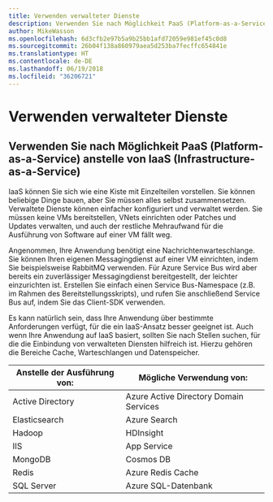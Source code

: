 ```yaml
---
title: Verwenden verwalteter Dienste
description: Verwenden Sie nach Möglichkeit PaaS (Platform-as-a-Service) anstelle von IaaS (Infrastructure-as-a-Service).
author: MikeWasson
ms.openlocfilehash: 6d3cfb2e97b5a9b25bb1afd72059e981ef45c0d8
ms.sourcegitcommit: 26b04f138a860979aea5d253ba7fecffc654841e
ms.translationtype: HT
ms.contentlocale: de-DE
ms.lasthandoff: 06/19/2018
ms.locfileid: "36206721"
---
```

# <a name="use-managed-services"></a>Verwenden verwalteter Dienste

## <a name="when-possible-use-platform-as-a-service-paas-rather-than-infrastructure-as-a-service-iaas"></a>Verwenden Sie nach Möglichkeit PaaS (Platform-as-a-Service) anstelle von IaaS (Infrastructure-as-a-Service)

IaaS können Sie sich wie eine Kiste mit Einzelteilen vorstellen. Sie können beliebige Dinge bauen, aber Sie müssen alles selbst zusammensetzen. Verwaltete Dienste können einfacher konfiguriert und verwaltet werden. Sie müssen keine VMs bereitstellen, VNets einrichten oder Patches und Updates verwalten, und auch der restliche Mehraufwand für die Ausführung von Software auf einer VM fällt weg.

Angenommen, Ihre Anwendung benötigt eine Nachrichtenwarteschlange. Sie können Ihren eigenen Messagingdienst auf einer VM einrichten, indem Sie beispielsweise RabbitMQ verwenden. Für Azure Service Bus wird aber bereits ein zuverlässiger Messagingdienst bereitgestellt, der leichter einzurichten ist. Erstellen Sie einfach einen Service Bus-Namespace (z.B. im Rahmen des Bereitstellungsskripts), und rufen Sie anschließend Service Bus auf, indem Sie das Client-SDK verwenden. 

Es kann natürlich sein, dass Ihre Anwendung über bestimmte Anforderungen verfügt, für die ein IaaS-Ansatz besser geeignet ist. Auch wenn Ihre Anwendung auf IaaS basiert, sollten Sie nach Stellen suchen, für die die Einbindung von verwalteten Diensten hilfreich ist. Hierzu gehören die Bereiche Cache, Warteschlangen und Datenspeicher.

| Anstelle der Ausführung von: | Mögliche Verwendung von: |
|-----------------------|-------------|
| Active Directory | Azure Active Directory Domain Services |
| Elasticsearch | Azure Search |
| Hadoop | HDInsight |
| IIS | App Service |
| MongoDB | Cosmos DB |
| Redis | Azure Redis Cache |
| SQL Server | Azure SQL-Datenbank |


